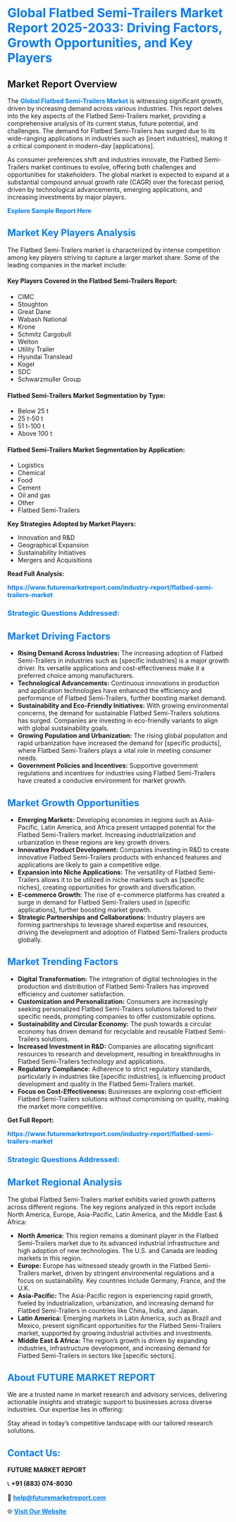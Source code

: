 <h1 style="color: #007BFF;">Global Flatbed Semi-Trailers Market Report 2025-2033: Driving Factors, Growth Opportunities, and Key Players</h1>

<section id="overview">
<h2>Market Report Overview</h2>
<p>The <a href="https://www.futuremarketreport.com/industry-report/flatbed-semi-trailers-market" style="color: #007BFF; text-decoration: none;"><strong>Global Flatbed Semi-Trailers Market</strong></a> is witnessing significant growth, driven by increasing demand across various industries. This report delves into the key aspects of the Flatbed Semi-Trailers market, providing a comprehensive analysis of its current status, future potential, and challenges. The demand for Flatbed Semi-Trailers has surged due to its wide-ranging applications in industries such as [insert industries], making it a critical component in modern-day [applications].</p>
<p>As consumer preferences shift and industries innovate, the Flatbed Semi-Trailers market continues to evolve, offering both challenges and opportunities for stakeholders. The global market is expected to expand at a substantial compound annual growth rate (CAGR) over the forecast period, driven by technological advancements, emerging applications, and increasing investments by major players.</p>
</section>

<section id="overview">
<p><a href="https://www.futuremarketreport.com/request-sample/reportId=126027" style="color: #007BFF; text-decoration: none;"><strong>Explore Sample Report Here</strong></a></p>
</section>

<section id="key-players">
<h2 style="color: #007BFF;">Market Key Players Analysis</h2>
<p>The Flatbed Semi-Trailers market is characterized by intense competition among key players striving to capture a larger market share. Some of the leading companies in the market include:</p>
<h4>Key Players Covered in the Flatbed Semi-Trailers Report:</h4>
<ul><li>CIMC</li><li>Stoughton</li><li>Great Dane</li><li>Wabash National</li><li>Krone</li><li>Schmitz Cargobull</li><li>Welton</li><li>Utility Trailer</li><li>Hyundai Translead</li><li>Kogel</li><li>SDC</li><li>Schwarzmuller Group</li></ul>
<h4>Flatbed Semi-Trailers Market Segmentation by Type:</h4>
<ul><li>Below 25 t</li><li>25 t-50 t</li><li>51 t-100 t</li><li>Above 100 t</li></ul>

<h4>Flatbed Semi-Trailers Market Segmentation by Application:</h4>
<ul><li>Logistics</li><li>Chemical</li><li>Food</li><li>Cement</li><li>Oil and gas</li><li>Other</li><li>Flatbed Semi-Trailers</li></ul>
<p><strong>Key Strategies Adopted by Market Players:</strong></p>
<ul>
<li>Innovation and R&D</li>
<li>Geographical Expansion</li>
<li>Sustainability Initiatives</li>
<li>Mergers and Acquisitions</li>
</ul>
</section>

<section>
<p><strong>Read Full Analysis: </strong></p><a href="https://www.futuremarketreport.com/industry-report/flatbed-semi-trailers-market" style="color: #007BFF; text-decoration: none;"><strong>https://www.futuremarketreport.com/industry-report/flatbed-semi-trailers-market</strong></a>
<h3 style="color: #007BFF;">Strategic Questions Addressed:</h3>
</section>

<section id="driving-factors">
<h2 style="color: #007BFF;">Market Driving Factors</h2>
<ul>
<li><strong>Rising Demand Across Industries:</strong> The increasing adoption of Flatbed Semi-Trailers in industries such as [specific industries] is a major growth driver. Its versatile applications and cost-effectiveness make it a preferred choice among manufacturers.</li>
<li><strong>Technological Advancements:</strong> Continuous innovations in production and application technologies have enhanced the efficiency and performance of Flatbed Semi-Trailers, further boosting market demand.</li>
<li><strong>Sustainability and Eco-Friendly Initiatives:</strong> With growing environmental concerns, the demand for sustainable Flatbed Semi-Trailers solutions has surged. Companies are investing in eco-friendly variants to align with global sustainability goals.</li>
<li><strong>Growing Population and Urbanization:</strong> The rising global population and rapid urbanization have increased the demand for [specific products], where Flatbed Semi-Trailers plays a vital role in meeting consumer needs.</li>
<li><strong>Government Policies and Incentives:</strong> Supportive government regulations and incentives for industries using Flatbed Semi-Trailers have created a conducive environment for market growth.</li>
</ul>
</section>

<section id="growth-opportunities">
<h2 style="color: #007BFF;">Market Growth Opportunities</h2>
<ul>
<li><strong>Emerging Markets:</strong> Developing economies in regions such as Asia-Pacific, Latin America, and Africa present untapped potential for the Flatbed Semi-Trailers market. Increasing industrialization and urbanization in these regions are key growth drivers.</li>
<li><strong>Innovative Product Development:</strong> Companies investing in R&D to create innovative Flatbed Semi-Trailers products with enhanced features and applications are likely to gain a competitive edge.</li>
<li><strong>Expansion into Niche Applications:</strong> The versatility of Flatbed Semi-Trailers allows it to be utilized in niche markets such as [specific niches], creating opportunities for growth and diversification.</li>
<li><strong>E-commerce Growth:</strong> The rise of e-commerce platforms has created a surge in demand for Flatbed Semi-Trailers used in [specific applications], further boosting market growth.</li>
<li><strong>Strategic Partnerships and Collaborations:</strong> Industry players are forming partnerships to leverage shared expertise and resources, driving the development and adoption of Flatbed Semi-Trailers products globally.</li>
</ul>
</section>

<section id="trending-factors">
<h2 style="color: #007BFF;">Market Trending Factors</h2>
<ul>
<li><strong>Digital Transformation:</strong> The integration of digital technologies in the production and distribution of Flatbed Semi-Trailers has improved efficiency and customer satisfaction.</li>
<li><strong>Customization and Personalization:</strong> Consumers are increasingly seeking personalized Flatbed Semi-Trailers solutions tailored to their specific needs, prompting companies to offer customizable options.</li>
<li><strong>Sustainability and Circular Economy:</strong> The push towards a circular economy has driven demand for recyclable and reusable Flatbed Semi-Trailers solutions.</li>
<li><strong>Increased Investment in R&D:</strong> Companies are allocating significant resources to research and development, resulting in breakthroughs in Flatbed Semi-Trailers technology and applications.</li>
<li><strong>Regulatory Compliance:</strong> Adherence to strict regulatory standards, particularly in industries like [specific industries], is influencing product development and quality in the Flatbed Semi-Trailers market.</li>
<li><strong>Focus on Cost-Effectiveness:</strong> Businesses are exploring cost-efficient Flatbed Semi-Trailers solutions without compromising on quality, making the market more competitive.</li>
</ul>
</section>

<section>
<p><strong>Get Full Report: </strong></p><a href="https://www.futuremarketreport.com/industry-report/flatbed-semi-trailers-market" style="color: #007BFF; text-decoration: none;"><strong>https://www.futuremarketreport.com/industry-report/flatbed-semi-trailers-market</strong></a>
<h3 style="color: #007BFF;">Strategic Questions Addressed:</h3>
</section>


<section id="regional-analysis">
<h2 style="color: #007BFF;">Market Regional Analysis</h2>
<p>The global Flatbed Semi-Trailers market exhibits varied growth patterns across different regions. The key regions analyzed in this report include North America, Europe, Asia-Pacific, Latin America, and the Middle East & Africa:</p>
<ul>
<li><strong>North America:</strong> This region remains a dominant player in the Flatbed Semi-Trailers market due to its advanced industrial infrastructure and high adoption of new technologies. The U.S. and Canada are leading markets in this region.</li>
<li><strong>Europe:</strong> Europe has witnessed steady growth in the Flatbed Semi-Trailers market, driven by stringent environmental regulations and a focus on sustainability. Key countries include Germany, France, and the U.K.</li>
<li><strong>Asia-Pacific:</strong> The Asia-Pacific region is experiencing rapid growth, fueled by industrialization, urbanization, and increasing demand for Flatbed Semi-Trailers in countries like China, India, and Japan.</li>
<li><strong>Latin America:</strong> Emerging markets in Latin America, such as Brazil and Mexico, present significant opportunities for the Flatbed Semi-Trailers market, supported by growing industrial activities and investments.</li>
<li><strong>Middle East & Africa:</strong> The region’s growth is driven by expanding industries, infrastructure development, and increasing demand for Flatbed Semi-Trailers in sectors like [specific sectors].</li>
</ul>
</section>

<footer>
<h2 style="color: #007BFF;">About FUTURE MARKET REPORT</h2>
<p>We are a trusted name in market research and advisory services, delivering actionable insights and strategic support to businesses across diverse industries. Our expertise lies in offering:</p>

<p>Stay ahead in today’s competitive landscape with our tailored research solutions.</p>

<h2 style="color: #007BFF;">Contact Us:</h2>
<p><strong>FUTURE MARKET REPORT</strong></p>
<p>📞 <strong>+91 (883) 074-8030</strong></p>
<p>📧 <strong><a href="mailto:help@futuremarketreport.com" style="color: #007BFF;">help@futuremarketreport.com</a></strong></p>
<p>🌐 <strong><a href="https://www.futuremarketreport.com/" style="color: #007BFF;">Visit Our Website</a></strong></p>
</footer>